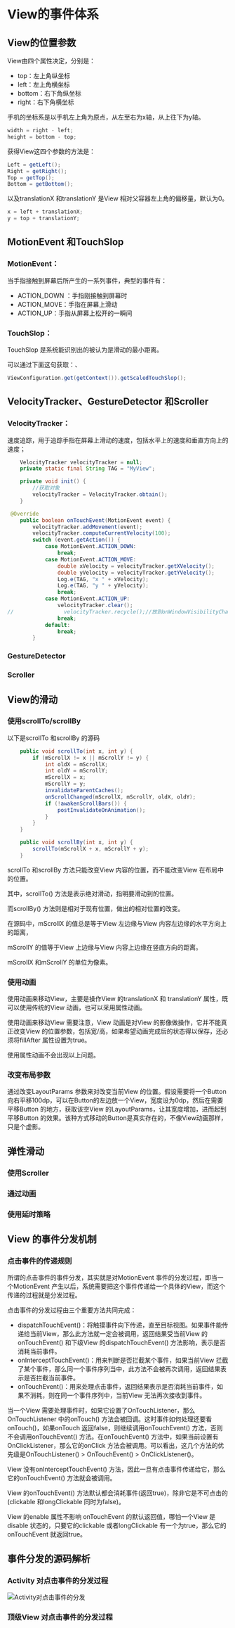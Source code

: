 # View的事件体系

## View的位置参数

View由四个属性决定，分别是：

- top：左上角纵坐标
- left：左上角横坐标
- bottom：右下角纵坐标
- right：右下角横坐标

手机的坐标系是以手机左上角为原点，从左至右为x轴，从上往下为y轴。

```java
width = right - left;
height = bottom - top;
```

获得View这四个参数的方法是：

```java
Left = getLeft();
Right = getRight();
Top = getTop();
Bottom = getBottom();
```

以及translationX 和translationY 是View 相对父容器左上角的偏移量，默认为0。

```java
x = left + translationX;
y = top + translationY;
```

## MotionEvent 和TouchSlop

### MotionEvent：

当手指接触到屏幕后所产生的一系列事件，典型的事件有：

- ACTION_DOWN ：手指刚接触到屏幕时
- ACTION_MOVE：手指在屏幕上滑动
- ACTION_UP：手指从屏幕上松开的一瞬间

### TouchSlop：

TouchSlop 是系统能识别出的被认为是滑动的最小距离。

可以通过下面这句获取：、

```java
ViewConfiguration.get(getContext()).getScaledTouchSlop();
```

## VelocityTracker、GestureDetector 和Scroller

### VelocityTracker：

速度追踪，用于追踪手指在屏幕上滑动的速度，包括水平上的速度和垂直方向上的速度；

```java
    VelocityTracker velocityTracker = null;
    private static final String TAG = "MyView";

    private void init() {
        //获取对象
        velocityTracker = VelocityTracker.obtain();
    }

 @Override
    public boolean onTouchEvent(MotionEvent event) {
        velocityTracker.addMovement(event);
        velocityTracker.computeCurrentVelocity(100);
        switch (event.getAction()) {
            case MotionEvent.ACTION_DOWN:
                break;
            case MotionEvent.ACTION_MOVE:
                double xVelocity = velocityTracker.getXVelocity();
                double yVelocity = velocityTracker.getYVelocity();
                Log.e(TAG, "x " + xVelocity);
                Log.e(TAG, "y " + yVelocity);
                break;
            case MotionEvent.ACTION_UP:
                velocityTracker.clear();
//                velocityTracker.recycle();//放到onWindowVisibilityChanged去
                break;
            default:
                break;
        }
```

### GestureDetector

### Scroller

## View的滑动

### 使用scrollTo/scrollBy

以下是scrollTo 和scrollBy 的源码

```java
    public void scrollTo(int x, int y) {
        if (mScrollX != x || mScrollY != y) {
            int oldX = mScrollX;
            int oldY = mScrollY;
            mScrollX = x;
            mScrollY = y;
            invalidateParentCaches();
            onScrollChanged(mScrollX, mScrollY, oldX, oldY);
            if (!awakenScrollBars()) {
                postInvalidateOnAnimation();
            }
        }
    }

    public void scrollBy(int x, int y) {
        scrollTo(mScrollX + x, mScrollY + y);
    }
```

scrollTo 和scrollBy 方法只能改变View 内容的位置，而不能改变View 在布局中的位置。

其中，scrollTo() 方法是表示绝对滑动，指明要滑动到的位置。

而scrollBy() 方法则是相对于现有位置，做出的相对位置的改变。

在源码中，mScrollX 的值总是等于View 左边缘与View 内容左边缘的水平方向上的距离，

mScrollY 的值等于View 上边缘与View 内容上边缘在竖直方向的距离。

mScrollX 和mScrollY 的单位为像素。

### 使用动画

使用动画来移动View，主要是操作View 的translationX 和 translationY 属性，既可以使用传统的View 动画，也可以采用属性动画。

使用动画来移动View 需要注意，View 动画是对View 的影像做操作，它并不能真正改变View 的位置参数，包括宽/高，如果希望动画完成后的状态得以保存，还必须将fillAfter 属性设置为true。

使用属性动画不会出现以上问题。

### 改变布局参数

通过改变LayoutParams 参数来对改变当前View 的位置。假设需要将一个Button 向右平移100dp，可以在Button的左边放一个View，宽度设为0dp，然后在需要平移Button 的地方，获取该空View 的LayoutParams，让其宽度增加，进而起到平移Button 的效果。该种方式移动的Button是真实存在的，不像View动画那样，只是个虚影。

## 弹性滑动

### 使用Scroller

### 通过动画

### 使用延时策略

## View 的事件分发机制

### 点击事件的传递规则

所谓的点击事件的事件分发，其实就是对MotionEvent 事件的分发过程，即当一个MotionEvent 产生以后，系统需要把这个事件传递给一个具体的View，而这个传递的过程就是分发过程。

点击事件的分发过程由三个重要方法共同完成：

- dispatchTouchEvent()：将触摸事件向下传递，直至目标视图。如果事件能传递给当前View，那么此方法就一定会被调用，返回结果受当前View 的onTouchEvent() 和下级View 的dispatchTouchEvent() 方法影响，表示是否消耗当前事件。
- onInterceptTouchEvent()：用来判断是否拦截某个事件，如果当前View 拦截了某个事件，那么同一个事件序列当中，此方法不会被再次调用，返回结果表示是否拦截当前事件。
- onTouchEvent()：用来处理点击事件，返回结果表示是否消耗当前事件，如果不消耗，则在同一个事件序列中，当前View 无法再次接收到事件。

当一个View 需要处理事件时，如果它设置了OnTouchListener，那么OnTouchListener 中的onTouch() 方法会被回调。这时事件如何处理还要看onTouch()，如果onTouch 返回false，则继续调用onTouchEvent() 方法，否则不会调用onTouchEvent() 方法。在onTouchEvent() 方法中，如果当前设置有OnClickListener，那么它的onClick 方法会被调用。可以看出，这几个方法的优先级是OnTouchListener() > OnTouchEvent() > OnClickListener()。

View 没有onInterceptTouchEvent() 方法，因此一旦有点击事件传递给它，那么它的onTouchEvent() 方法就会被调用。

View 的onTouchEvent() 方法默认都会消耗事件(返回true)，除非它是不可点击的(clickable 和longClickable 同时为false)。

View 的enable 属性不影响 onTouchEvent 的默认返回值，哪怕一个View 是disable 状态的，只要它的clickable 或者longClickable 有一个为true，那么它的onTouchEvent 就返回true。

## 事件分发的源码解析

### Activity 对点击事件的分发过程

![Activity对点击事件的分发](https://raw.githubusercontent.com/wangjtkw/MyBlogImage/master/img/Activity%E5%AF%B9%E7%82%B9%E5%87%BB%E4%BA%8B%E4%BB%B6%E7%9A%84%E5%88%86%E5%8F%91.jpg)

### 顶级View 对点击事件的分发过程



